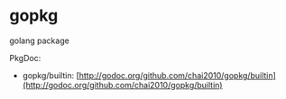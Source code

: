 gopkg
=====

golang package

PkgDoc:
- gopkg/builtin: [http://godoc.org/github.com/chai2010/gopkg/builtin](http://godoc.org/github.com/chai2010/gopkg/builtin)
